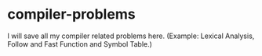 # compiler-problems

I will save all my compiler related problems here. (Example: Lexical Analysis, Follow and Fast Function and Symbol Table.)
